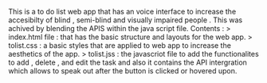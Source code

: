 This is a to do list web app that has an voice interface to increase the accesibilty of blind , semi-blind and visually impaired people . This was achived by blending the APIS within the java script file.
	Contents : 
	> index.html file : that has the basic structure and layouts for the web app.
  	> tolist.css : a basic styles that are applied to web app to increase the aesthetics of the app.
  	> tolist.jss : the javascriot file to add the functionalites to add , delete , and edit the task and also it contains the API intergration which allows to speak out after the button is clicked or hovered upon.
